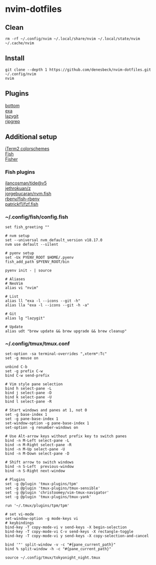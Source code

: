 # nvim-dotfiles

## Clean
```
rm -rf ~/.config/nvim ~/.local/share/nvim ~/.local/state/nvim ~/.cache/nvim
```

## Install
```
git clone --depth 1 https://github.com/denesbeck/nvim-dotfiles.git ~/.config/nvim
nvim
```

## Plugins
[bottom](https://github.com/ClementTsang/bottom)\
[exa](https://the.exa.website/)\
[lazygit](https://github.com/jesseduffield/lazygit)\
[ripgrep](https://github.com/BurntSushi/ripgrep)

## Additional setup
[iTerm2 colorschemes](https://iterm2colorschemes.com/)\
[Fish](https://fishshell.com/)\
[Fisher](https://github.com/jorgebucaran/fisher)

### Fish plugins
[ilancosman/tide@v5](https://github.com/IlanCosman/tide)\
[jethrokuan/z](https://github.com/jethrokuan/z)\
[jorgebucaran/nvm.fish](https://github.com/jorgebucaran/nvm.fish)\
[rbenv/fish-rbenv](https://github.com/rbenv/fish-rbenv)\
[patrickf1/fzf.fish](https://github.com/PatrickF1/fzf.fish)

### ~/.config/fish/config.fish
```
set fish_greeting ""

# nvm setup
set --universal nvm_default_version v18.17.0
nvm use default --silent

# pyenv setup
set -Ux PYENV_ROOT $HOME/.pyenv
fish_add_path $PYENV_ROOT/bin

pyenv init - | source

# Aliases
# NeoVim
alias vi "nvim"

# List
alias ll "exa -l --icons --git -h"
alias lla "exa -l --icons --git -h -a"

# Git
alias lg "lazygit"

# Update
alias udt "brew update && brew upgrade && brew cleanup"
```

### ~/.config/tmux/tmux.conf
```
set-option -sa terminal-overrides ",xterm*:Tc"
set -g mouse on

unbind C-b
set -g prefix C-w
bind C-w send-prefix

# Vim style pane selection
bind h select-pane -L
bind j select-pane -D 
bind k select-pane -U
bind l select-pane -R

# Start windows and panes at 1, not 0
set -g base-index 1
set -g pane-base-index 1
set-window-option -g pane-base-index 1
set-option -g renumber-windows on

# Use Alt-arrow keys without prefix key to switch panes
bind -n M-Left select-pane -L
bind -n M-Right select-pane -R
bind -n M-Up select-pane -U
bind -n M-Down select-pane -D

# Shift arrow to switch windows
bind -n S-Left  previous-window
bind -n S-Right next-window

# Plugins
set -g @plugin 'tmux-plugins/tpm'
set -g @plugin 'tmux-plugins/tmux-sensible'
set -g @plugin 'christoomey/vim-tmux-navigator'
set -g @plugin 'tmux-plugins/tmux-yank'

run '~/.tmux/plugins/tpm/tpm'

# set vi-mode
set-window-option -g mode-keys vi
# keybindings
bind-key -T copy-mode-vi v send-keys -X begin-selection
bind-key -T copy-mode-vi C-v send-keys -X rectangle-toggle
bind-key -T copy-mode-vi y send-keys -X copy-selection-and-cancel

bind '"' split-window -v -c "#{pane_current_path}"
bind % split-window -h -c "#{pane_current_path}"

source ~/.config/tmux/tokyonight_night.tmux
```
